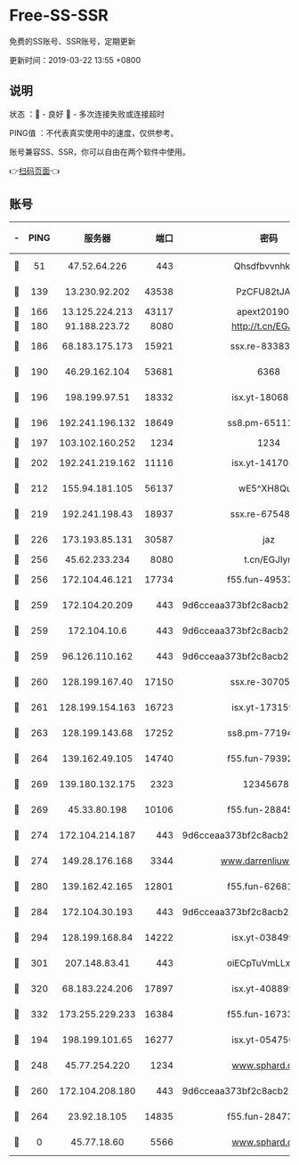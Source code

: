 # Free-SS-SSR

免费的SS账号、SSR账号，定期更新

更新时间：2019-03-22 13:55 +0800

## 说明

状态     ：🙂 - 良好 🙁 - 多次连接失败或连接超时

PING值   ：不代表真实使用中的速度，仅供参考。

账号兼容SS、SSR，你可以自由在两个软件中使用。

👉[扫码页面](https://liesauer.github.io/Free-SS-SSR/)👈

## 账号

|-|PING|服务器|端口|密码|加密方式|区域|
|:----:|:----:|:-----:|-----:|:----:|:----:|:----:|
|🙂|51|47.52.64.226|443|Qhsdfbvvnhkm1|aes-256-cfb|HK|
|🙂|139|13.230.92.202|43538|PzCFU82tJAdZ|aes-256-cfb|JP|
|🙂|166|13.125.224.213|43117|apext2019005|chacha20|KR|
|🙂|180|91.188.223.72|8080|http://t.cn/EGJIyrl|rc4-md5|RU|
|🙂|186|68.183.175.173|15921|ssx.re-83383515|aes-256-cfb|US|
|🙂|190|46.29.162.104|53681|6368|aes-256-ctr|RU|
|🙂|196|198.199.97.51|18332|isx.yt-18068521|aes-256-cfb|US|
|🙂|196|192.241.196.132|18649|ss8.pm-65111095|aes-256-cfb|US|
|🙂|197|103.102.160.252|1234|1234|rc4-md5|JP|
|🙂|202|192.241.219.162|11116|isx.yt-14170563|aes-256-cfb|US|
|🙂|212|155.94.181.105|56137|wE5^XH8Quw|aes-256-cfb|US|
|🙂|219|192.241.198.43|18937|ssx.re-67548349|aes-256-cfb|US|
|🙂|226|173.193.85.131|30587|jaz|aes-256-cfb|US|
|🙂|256|45.62.233.234|8080|t.cn/EGJIyrl|rc4-md5|CA|
|🙂|256|172.104.46.121|17734|f55.fun-49537509|aes-256-cfb|SG|
|🙂|259|172.104.20.209|443|9d6cceaa373bf2c8acb22e60b6a58be6|aes-256-cfb|US|
|🙂|259|172.104.10.6|443|9d6cceaa373bf2c8acb22e60b6a58be6|aes-256-cfb|US|
|🙂|259|96.126.110.162|443|9d6cceaa373bf2c8acb22e60b6a58be6|aes-256-cfb|US|
|🙂|260|128.199.167.40|17150|ssx.re-30705588|aes-256-cfb|SG|
|🙂|261|128.199.154.163|16723|isx.yt-17315956|aes-256-cfb|SG|
|🙂|263|128.199.143.68|17252|ss8.pm-77194591|aes-256-cfb|SG|
|🙂|264|139.162.49.105|14740|f55.fun-79392349|aes-256-cfb|SG|
|🙂|269|139.180.132.175|2323|123456789|aes-256-cfb|SG|
|🙂|269|45.33.80.198|10106|f55.fun-28845308|aes-256-cfb|US|
|🙂|274|172.104.214.187|443|9d6cceaa373bf2c8acb22e60b6a58be6|aes-256-cfb|US|
|🙂|274|149.28.176.168|3344|www.darrenliuwei.com|aes-256-cfb|AU|
|🙂|280|139.162.42.165|12801|f55.fun-62681206|aes-256-cfb|SG|
|🙂|284|172.104.30.193|443|9d6cceaa373bf2c8acb22e60b6a58be6|aes-256-cfb|US|
|🙂|294|128.199.168.84|14222|isx.yt-03849900|aes-256-cfb|SG|
|🙂|301|207.148.83.41|443|oiECpTuVmLLxk4Ts|aes-256-cfb|AU|
|🙂|320|68.183.224.206|17897|isx.yt-40889979|aes-256-cfb|SG|
|🙂|332|173.255.229.233|16384|f55.fun-16733210|aes-256-cfb|US|
|🙂|194|198.199.101.65|16277|isx.yt-05475013|aes-256-cfb|US|
|🙂|248|45.77.254.220|1234|www.sphard.com|aes-256-cfb|SG|
|🙂|260|172.104.208.180|443|9d6cceaa373bf2c8acb22e60b6a58be6|aes-256-cfb|US|
|🙂|264|23.92.18.105|14835|f55.fun-28473205|aes-256-cfb|US|
|🙁|0|45.77.18.60|5566|www.sphard.com|aes-256-cfb|JP|
